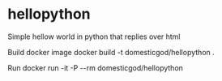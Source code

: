# hellopython

Simple hellow world in python that replies over html

Build docker image 
docker build -t domesticgod/hellopython .

Run
docker run -it -P --rm domesticgod/hellopython
